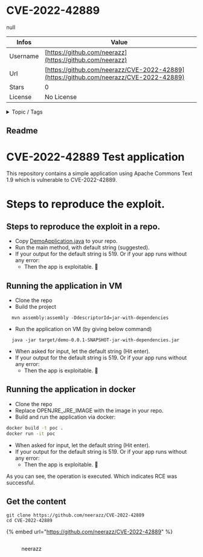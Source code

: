 # CVE-2022-42889

null

| Infos    | Value                                                              |
| -------- | -------------------------------------------------------------------|
| Username | [https://github.com/neerazz](https://github.com/neerazz) |
| Url      | [https://github.com/neerazz/CVE-2022-42889](https://github.com/neerazz/CVE-2022-42889)                                               |
| Stars    | 0                                                          |
| License  | No License                                                        |

<details>

<summary>Topic / Tags</summary>

* cve-2022-42889* cve-2022-42889-expliot* cve-poc

</details>

## Readme

# CVE-2022-42889 Test application

This repository contains a simple application using Apache Commons Text 1.9 which is vulnerable to CVE-2022-42889.

# Steps to reproduce the exploit.

## Steps to reproduce the exploit in a repo.

- Copy [DemoApplication.java](/src/main/java/com/example/demo/DemoApplication.java) to your repo.
- Run the main method, with default string (suggested).
- If your output for the default string is 519. Or if your app runs without any error:
    - Then the app is exploitable. :hot_face:

## Running the application in VM

- Clone the repo
- Build the project

```
  mvn assembly:assembly -DdescriptorId=jar-with-dependencies
```

- Run the application on VM (by giving below command)

```
  java -jar target/demo-0.0.1-SNAPSHOT-jar-with-dependencies.jar
```
- When asked for input, let the default string (Hit enter).
- If your output for the default string is 519. Or if your app runs without any error:
    - Then the app is exploitable. :hot_face:

## Running the application in docker

- Clone the repo
- Replace OPENJRE_JRE_IMAGE with the image in your repo.
- Build and run the application via docker:

```bash
docker build -t poc .
docker run -it poc
```

- When asked for input, let the default string (Hit enter).
- If your output for the default string is 519. Or if your app runs without any error: 
  - Then the app is exploitable. :hot_face:

As you can see, the operation is executed. Which indicates RCE was successful.


## Get the content

```
git clone https://github.com/neerazz/CVE-2022-42889
cd CVE-2022-42889
```

{% embed url="https://github.com/neerazz/CVE-2022-42889" %}

<figure><img src="https://avatars.githubusercontent.com/u/43318996?v=4" alt=""><figcaption><p>neerazz</p></figcaption></figure>
